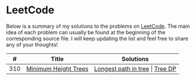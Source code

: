 # LeetCode

Below is a summary of my solutions to the problems on [LeetCode](https://www.leetcode.com).
The main idea of each problem can usually be found at the beginning of the corresponding source file.
I will keep updating the list and feel free to share any of your thoughts!

| #  | Title  | Solutions  |
|---|---|---|
|310|[Minimum Height Trees](https://leetcode.com/problems/minimum-height-trees/)| [Longest path in tree](#) \| [Tree DP](#)  |
